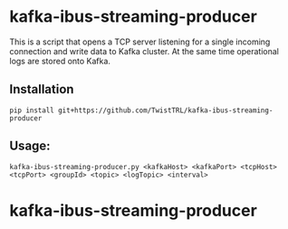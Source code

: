 # kafka-ibus-streaming-producer
This is a script that opens a TCP server listening for a single incoming connection and write data to Kafka cluster.
At the same time operational logs are stored onto Kafka.

## Installation
```
pip install git+https://github.com/TwistTRL/kafka-ibus-streaming-producer
```

## Usage:
```
kafka-ibus-streaming-producer.py <kafkaHost> <kafkaPort> <tcpHost> <tcpPort> <groupId> <topic> <logTopic> <interval>
```
# kafka-ibus-streaming-producer
